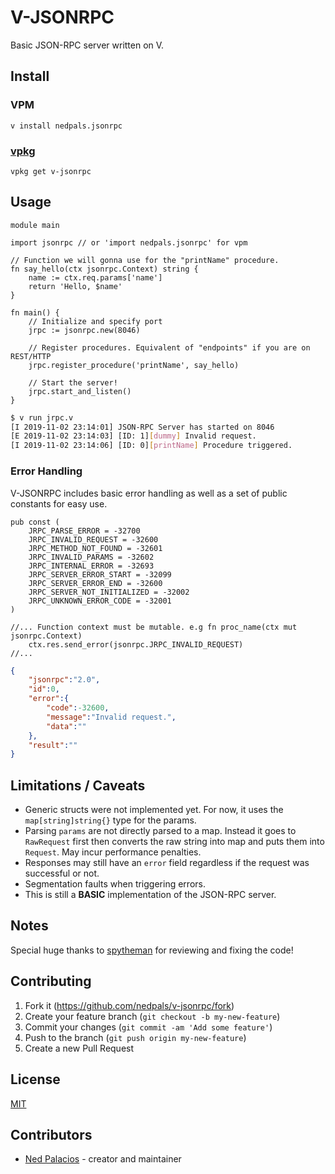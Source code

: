 # V-JSONRPC
Basic JSON-RPC server written on V.

## Install
### VPM
```
v install nedpals.jsonrpc
```

### [vpkg](https://github.com/vpkg-project/vpkg)
```
vpkg get v-jsonrpc
```

## Usage
```golang
module main

import jsonrpc // or 'import nedpals.jsonrpc' for vpm

// Function we will gonna use for the "printName" procedure.
fn say_hello(ctx jsonrpc.Context) string {
	name := ctx.req.params['name']
	return 'Hello, $name'
}

fn main() {
    // Initialize and specify port
    jrpc := jsonrpc.new(8046)

    // Register procedures. Equivalent of "endpoints" if you are on REST/HTTP
    jrpc.register_procedure('printName', say_hello)

    // Start the server!
    jrpc.start_and_listen()
}
```

```bash
$ v run jrpc.v
[I 2019-11-02 23:14:01] JSON-RPC Server has started on 8046
[E 2019-11-02 23:14:03] [ID: 1][dummy] Invalid request.
[I 2019-11-02 23:14:06] [ID: 0][printName] Procedure triggered.
```

### Error Handling
V-JSONRPC includes basic error handling as well as a set of public constants for easy use.
```golang
pub const (
    JRPC_PARSE_ERROR = -32700
    JRPC_INVALID_REQUEST = -32600
    JRPC_METHOD_NOT_FOUND = -32601
    JRPC_INVALID_PARAMS = -32602
    JRPC_INTERNAL_ERROR = -32693    
    JRPC_SERVER_ERROR_START = -32099
    JRPC_SERVER_ERROR_END = -32600
    JRPC_SERVER_NOT_INITIALIZED = -32002
    JRPC_UNKNOWN_ERROR_CODE = -32001
)
```

```golang
//... Function context must be mutable. e.g fn proc_name(ctx mut jsonrpc.Context)
    ctx.res.send_error(jsonrpc.JRPC_INVALID_REQUEST)
//...
```

```json
{
    "jsonrpc":"2.0",
    "id":0,
    "error":{
        "code":-32600,
        "message":"Invalid request.",
        "data":""
    },
    "result":""
}
```

## Limitations / Caveats
- Generic structs were not implemented yet. For now, it uses the `map[string]string{}` type for the params.
- Parsing `params` are not directly parsed to a map. Instead it goes to `RawRequest` first then converts the raw string into map and puts them into `Request`. May incur performance penalties.
- Responses may still have an `error` field regardless if the request was successful or not.
- Segmentation faults when triggering errors.
- This is still a **BASIC** implementation of the JSON-RPC server.

## Notes
Special huge thanks to [spytheman](https://github.com/spytheman/) for reviewing and fixing the code!

## Contributing
1. Fork it (<https://github.com/nedpals/v-jsonrpc/fork>)
2. Create your feature branch (`git checkout -b my-new-feature`)
3. Commit your changes (`git commit -am 'Add some feature'`)
4. Push to the branch (`git push origin my-new-feature`)
5. Create a new Pull Request

## License
[MIT](LICENSE)

## Contributors

- [Ned Palacios](https://github.com/nedpals) - creator and maintainer
